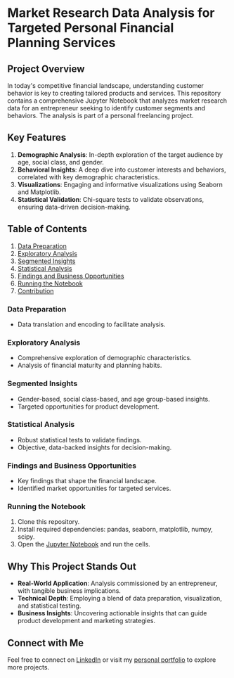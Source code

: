 # Market Research Data Analysis for Targeted Personal Financial Planning Services

## Project Overview

In today's competitive financial landscape, understanding customer behavior is key to creating tailored products and services. This repository contains a comprehensive Jupyter Notebook that analyzes market research data for an entrepreneur seeking to identify customer segments and behaviors. The analysis is part of a personal freelancing project.

## Key Features

1. **Demographic Analysis**: In-depth exploration of the target audience by age, social class, and gender.
2. **Behavioral Insights**: A deep dive into customer interests and behaviors, correlated with key demographic characteristics.
3. **Visualizations**: Engaging and informative visualizations using Seaborn and Matplotlib.
4. **Statistical Validation**: Chi-square tests to validate observations, ensuring data-driven decision-making.

## Table of Contents

1. [Data Preparation](#data-preparation)
2. [Exploratory Analysis](#exploratory-analysis)
3. [Segmented Insights](#segmented-insights)
4. [Statistical Analysis](#statistical-analysis)
5. [Findings and Business Opportunities](#findings-and-business-opportunities)
6. [Running the Notebook](#running-the-notebook)
7. [Contribution](#contribution)

### Data Preparation

- Data translation and encoding to facilitate analysis.

### Exploratory Analysis

- Comprehensive exploration of demographic characteristics.
- Analysis of financial maturity and planning habits.

### Segmented Insights

- Gender-based, social class-based, and age group-based insights.
- Targeted opportunities for product development.

### Statistical Analysis

- Robust statistical tests to validate findings.
- Objective, data-backed insights for decision-making.

### Findings and Business Opportunities

- Key findings that shape the financial landscape.
- Identified market opportunities for targeted services.

### Running the Notebook

1. Clone this repository.
2. Install required dependencies: pandas, seaborn, matplotlib, numpy, scipy.
3. Open the [Jupyter Notebook](https://github.com/Lacerdash/Survey-responses-EDA/blob/master/Market%20Research%20Analysis.ipynb) and run the cells.

## Why This Project Stands Out

- **Real-World Application**: Analysis commissioned by an entrepreneur, with tangible business implications.
- **Technical Depth**: Employing a blend of data preparation, visualization, and statistical testing.
- **Business Insights**: Uncovering actionable insights that can guide product development and marketing strategies.

## Connect with Me

Feel free to connect on [LinkedIn](https://www.linkedin.com/in/fernando-lacerda-/) or visit my [personal portfolio](https://github.com/Lacerdash) to explore more projects.
